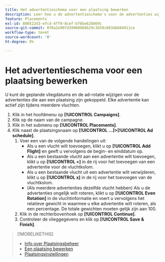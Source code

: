 ```yaml
---
title: Het advertentieschema voor een plaatsing bewerken
description: Leer hoe u de advertentieschema's voor de advertenties wijzigt die aan een plaatsing zijn gekoppeld.
feature: Placements
exl-id: 880522d3-efcd-4ff9-8cef-bf6be626869c
source-git-commit: 0f0a2e907d39900968b29c3b59c8034b604911ce
workflow-type: tm+mt
source-wordcount: '0'
ht-degree: 0%

---
```


# Het advertentieschema voor een plaatsing bewerken

<!-- Some placements don't have this option. Clarify which placement types aren't eligible -- just simple ad serving placements (PG ones seem okay)? And anything else? -->

U kunt de geplande vliegdatums en de ad-rotatie wijzigen voor de advertenties die aan een plaatsing zijn gekoppeld. Elke advertentie kan actief zijn tijdens meerdere vluchten.

1. Klik in het hoofdmenu op **[!UICONTROL Campaigns]**.
1. Klik op de naam van de campagne.
1. Klik in het submenu op **[!UICONTROL Placements]**.
1. Klik naast de plaatsingsnaam op **[!UICONTROL ...]>[!UICONTROL Ad schedule]**.
   1. Voer een van de volgende handelingen uit:
      * Als u een vlucht wilt toevoegen, klikt u op **[!UICONTROL Add Flight]** en geeft u vervolgens de begin- en einddatum op.
      * Als u een bestaande vlucht aan een advertentie wilt toevoegen, klikt u op **[!UICONTROL +]** in de rij voor het toevoegen van een advertentie voor de vluchtkolom.
      * Als u een bestaande vlucht uit een advertentie wilt verwijderen, klikt u op **[!UICONTROL x]** in de rij voor het toevoegen van de vluchtkolom.
      * (Als meerdere advertenties dezelfde vlucht hebben) Als u de advertenties ongelijk wilt roteren, klikt u op **[!UICONTROL Even Rotation]** in de vluchtinformatie en voert u vervolgens het relatieve gewicht in waarmee u elke advertentie wilt roteren, als een percentage.
De totale gewichten moeten gelijk zijn aan 100.
   1. Klik in de rechterbovenhoek op **[!UICONTROL Continue]**.
   1. Controleer de vlieggegevens en klik op **[!UICONTROL Save & Finish]**.

>[!MORELIKETHIS]
>
>* [Info over Plaatsingsbeheer](placement-about.md)
>* [Een plaatsing bewerken](placement-edit.md)
>* [Plaatsingsinstellingen](placement-settings.md)

